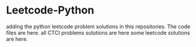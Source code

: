 # Leetcode-Python
adding the python leetcode problem solutions in this repositories. 
The code files are here.
all CTCI problems solutions are here
some leetcode solutions are here.






























































































































































































































































































































































































































































































































































































































































































































































































































































































































































































































































































































































































































